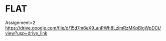 # FLAT
Assignment=2
https://drive.google.com/file/d/15d7m6eX9_anPWh8LzlmRzMKpBigWpDCt/view?usp=drive_link 
